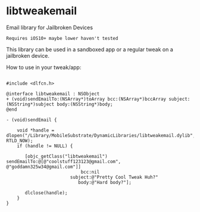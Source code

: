 # libtweakemail
Email library for Jailbroken Devices

`Requires iOS10+ maybe lower haven't tested`

This library can be used in a sandboxed app or a regular tweak on a jailbroken device. 

How to use in your tweak/app:

```objc

#include <dlfcn.h>

@interface libtweakemail : NSObject
+ (void)sendEmailTo:(NSArray*)toArray bcc:(NSArray*)bccArray subject:(NSString*)subject body:(NSString*)body;
@end

- (void)sendEmail {

	void *handle = dlopen("/Library/MobileSubstrate/DynamicLibraries/libtweakemail.dylib", RTLD_NOW);
	if (handle != NULL) {                                            
    
 	   [objc_getClass("libtweakemail") sendEmailTo:@[@"coolstuff123123@gmail.com", @"goddamn325w34@gmail.com"]]
                            bcc:nil
                        subject:@"Pretty Cool Tweak Huh?"
                           body:@"Hard body?"];
					       				       
	   dlclose(handle);
	}
}





```

```

```
